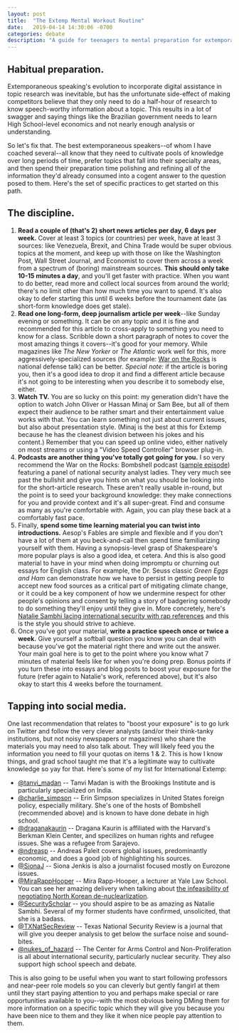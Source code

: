 ```yaml
---
layout: post
title:  "The Extemp Mental Workout Routine"
date:   2019-04-14 14:30:06 -0700
categories: debate
description: "A guide for teenagers to mental preparation for extemporaneous speaking."
---
```


<h2>Habitual preparation.</h2>
Extemporaneous speaking's evolution to incorporate digital assistance in topic research was
inevitable, but has the unfortunate side-effect of making competitors believe that they only
need to do a half-hour of research to know speech-worthy information about a topic. This
results in a lot of swagger and saying things like the Brazilian government needs to learn
High School-level economics and not nearly enough analysis or understanding.

So let's fix that. The best extemporaneous speakers--of whom I have coached several--all
know that they need to cultivate pools of knowledge over long periods of time, prefer topics
that fall into their specialty areas, and then spend their preparation time polishing and
refining all of the information they'd already consumed into a cogent answer to the question
posed to them. Here's the set of specific practices to get started on this path.

<h2>The discipline.</h2>
<ol>
<li><strong>Read a couple of (that's 2) short news articles per day, 6 days per week.</strong> 
Cover at least 3 topics (or countries) per week, have at least 3 sources: like Venezuela, Brexit, 
and China Trade would be super obvious topics at the moment, and keep up with those on like the 
Washington Post, Wall Street Journal, and Economist to cover them across a week from a spectrum 
of (boring) mainstream sources. <strong>This should only take 10-15 minutes a day</strong>, and 
you'll get faster with practice. When you want to do better, read more and collect local sources 
from around the world; there's no limit other than how much time you want to spend. It's also okay 
to defer starting this until 6 weeks before the tournament date (as short-form knowledge does get 
stale).</li>
<li><strong>Read one long-form, deep journalism article per week</strong>--like Sunday evening or 
something. It can be on any topic and it is fine and recommended for this article to cross-apply 
to something you need to know for a class. Scribble down a short paragraph of notes to cover the 
most amazing things it covers--it's good for your memory. While magazines like <em>The New Yorker</em> 
or <em>The Atlantic</em> work well for this, more aggressively-specialized sources (for example: 
<a href="https://warontherocks.com/">War on the Rocks</a> is national defense talk) can be better. 
<em>Special note:</em> if the article is boring you, then it's a good idea to drop it and find a 
different article because it's not going to be interesting when you describe it to somebody else, 
either.</li>
<li><strong>Watch TV.</strong> You are so lucky on this point: my generation didn't have the option to watch John Oliver or Hassan Minaj or Sam Bee, but all of them expect their audience to be rather smart and their entertainment value works with that. You can learn something not just about current issues, but also about presentation style. (Minaj is the best at this for Extemp because he has the cleanest division between his jokes and his content.) Remember that you can speed up online video, either natively on most streams or using a "Video Speed Controller" browser plug-in.</li>
<li><strong>Podcasts are another thing you've totally got going for you.</strong> I so very recommend the War on the Rocks: Bombshell podcast (<a href="https://warontherocks.com/2019/03/bombshell-think-instead-about-having-a-great-life/">sample episode</a>) featuring a panel of national security analyst ladies. They very much see past the bullshit and give you hints on what you should be looking into for the short-article research. These aren't really usable in-round, but the point is to seed your background knowledge: they make connections for you and provide context and it's all super-great. Find and consume as many as you're comfortable with. Again, you can play these back at a comfortably fast pace.</li>
<li>Finally, <strong>spend some time learning material you can twist into introductions.</strong> Aesop's Fables are simple and flexible and if you don't have a lot of them at you beck-and-call then spend time familiarizing yourself with them. Having a synopsis-level grasp of Shakespeare's more popular plays is also a good idea, et cetera. And this is also good material to have in your mind when doing impromptu or churning out essays for English class. For example, the Dr. Seuss classic <em>Green Eggs and Ham</em> can demonstrate how we have to persist in getting people to accept new food sources as a critical part of mitigating climate change, or it could be a key component of how we undermine respect for other people's opinions and consent by telling a story of badgering somebody to do something they'll enjoy until they give in. More concretely, here's <a href="http://www.lowyinterpreter.org/the-interpreter/keeping-it-real-australias-outlook-indonesia">Natalie Sambhi lacing international security with rap references</a> and this is the style you should strive to achieve.</li>
<li>Once you've got your material, <strong>write a practice speech once or twice a week.</strong> Give yourself a softball question you know you can deal with because you've got the material right there and write out the answer. Your main goal here is to get to the point where you know what 7 minutes of material feels like for when you're doing prep. Bonus points if you turn these into essays and blog posts to boost your exposure for the future (refer again to Natalie's work, referenced above), but it's also okay to start this 4 weeks before the tournament.</li>
</ol>

<h2>Tapping into social media.</h2>
One last recommendation that relates to "boost your exposure" is to go lurk on Twitter and follow the very clever analysts (and/or their think-tanky institutions, but not noisy newspapers or magazines) who share the materials you may need to also talk about. They will likely feed you the information you need to fill your quotas on items 1 & 2. This is how I know things, and grad school taught me that it's a legitimate way to cultivate knowledge so yay for that. Here's some of my list for International Extemp:
<ul>
<li><a href="https://twitter.com/tanvi_madan">@tanvi_madan</a> -- Tanvi Madan is with the Brookings Institute and is
particularly specialized on India.</li>
<li><a href="https://twitter.com/charlie_simpson">@charlie_simpson</a> -- Erin Simpson specializes in United States
foreign policy, especially military. She's one of the hosts of Bombshell (recommended above) and is known to have
done debate in high school.</li>
<li><a href="https://twitter.com/draganakaurin">@draganakaurin</a> -- Dragana Kaurin is affiliated with the Harvard's Berkman
Klein Center, and specilizes on human rights and refugee issues. She was a refugee from Sarajevo.</li>
<li><a href="https://twitter.com/ndreasp">@ndreasp</a> -- Andreas Paleit covers global issues, predominantly economic,
and does a good job of highlighting his sources.</li>
<li><a href="https://twitter.com/SionaJ">@SionaJ</a> -- Siona Jenkis is also a journalist focused mostly on Eurozone issues.</li>
<li><a href="https://twitter.com/MiraRappHooper">@MiraRappHooper</a> -- Mira Rapp-Hooper, a lecturer at Yale Law School. You can see her amazing delivery when talking
about <a href="https://www.intelligencesquaredus.org/debates/negotiations-can-denuclearize-north-korea">the infeasibility 
of negotiating North Korean de-nuclearlization</a>.</li>
<li><a href="https://twitter.com/SecurityScholar">@SecurityScholar</a> -- you should aspire to be as amazing as Natalie Sambhi.
Several of my former students have confirmed, unsolicited, that she is a badass.</li>
<li><a href="https://twitter.com/TXNatSecReview">@TXNatSecReview</a> -- Texas National Security Review is a journal that will
give you deeper analysis to get below the surface noise and sound-bites.</li>
<li><a href="https://twitter.com/nukes_of_hazard">@nukes_of_hazard</a> -- The Center for Arms Control and Non-Proliferation
is all about international security, particularly nuclear security. They also support high school speech and debate.</li>
</ul> ‏
This is also going to be useful when you want to start following professors and near-peer role models so you can cleverly but gently fangirl at them until they start paying attention to you and perhaps make special or rare opportunities available to you--with the most obvious being DMing them for more information on a specific topic which they will give you because you have been nice to them and they like it when nice people pay attention to them.